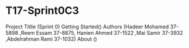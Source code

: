 # T17-Sprint0C3
Project Titlle (Sprint 0)
Getting Started()
Authors (Hadeer Mohamed 37-5898 ,Reem Essam 37-8875, Hanien Ahmed 37-1522 ,Mai Samir 37-3932 ,Abdelrahman Rami 37-1032)
About ()
